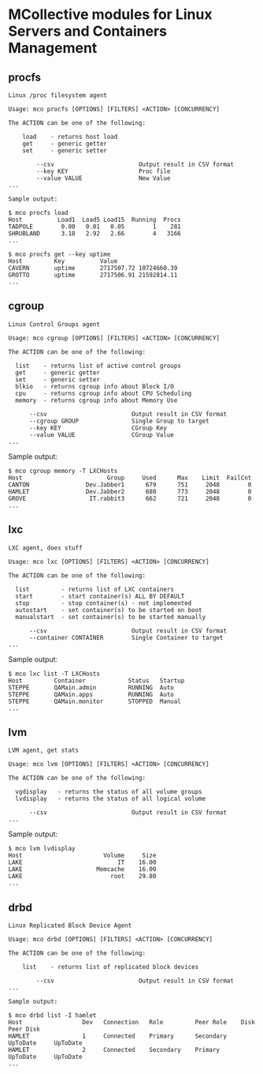 MCollective modules for Linux Servers and Containers Management
===============================================================

procfs
------

    Linux /proc filesystem agent
    
    Usage: mco procfs [OPTIONS] [FILTERS] <ACTION> [CONCURRENCY]
    
    The ACTION can be one of the following:
    
        load    - returns host load
        get     - generic getter
        set     - generic setter
    
            --csv                        Output result in CSV format
            --key KEY                    Proc file
            --value VALUE                New Value
    ...
    
    Sample output:
    
    $ mco procfs load
    Host          Load1  Load5 Load15  Running  Procs
    TADPOLE        0.00   0.01   0.05        1    281
    SHRUBLAND      3.18   2.92   2.66        4   3166
    ...
    
    $ mco procfs get --key uptime
    Host         Key          Value               
    CAVERN       uptime       2717507.72 10724660.39
    GROTTO       uptime       2717506.91 21592814.11
    ...


cgroup
------

    Linux Control Groups agent
    
    Usage: mco cgroup [OPTIONS] [FILTERS] <ACTION> [CONCURRENCY]
    
    The ACTION can be one of the following:
    
      list    - returns list of active control groups
      get     - generic getter
      set     - generic setter
      blkio   - returns cgroup info about Block I/O
      cpu     - returns cgroup info about CPU Scheduling
      memory  - returns cgroup info about Memory Use
    
          --csv                        Output result in CSV format
          --cgroup GROUP               Single Group to target
          --key KEY                    CGroup Key
          --value VALUE                CGroup Value
    ...

Sample output:

    $ mco cgroup memory -T LXCHosts
    Host                        Group     Used      Max    Limit  FailCnt
    CANTON                Dev.Jabber1      679      751     2048        0
    HAMLET                Dev.Jabber2      680      773     2048        0
    GROVE                  IT.rabbit3      662      721     2048        0
    ...


lxc
---

    LXC agent, does stuff
    
    Usage: mco lxc [OPTIONS] [FILTERS] <ACTION> [CONCURRENCY]
    
    The ACTION can be one of the following:
    
      list         - returns list of LXC containers
      start        - start container(s) ALL BY DEFAULT
      stop         - stop container(s) - not implemented
      autostart    - set container(s) to be started on boot
      manualstart  - set container(s) to be started manually
    
          --csv                        Output result in CSV format
          --container CONTAINER        Single Container to target
    ...

Sample output:

    $ mco lxc list -T LXCHosts
    Host         Container            Status   Startup
    STEPPE       QAMain.admin         RUNNING  Auto
    STEPPE       QAMain.apps          RUNNING  Auto
    STEPPE       QAMain.monitor       STOPPED  Manual
    ...


lvm
---

    LVM agent, get stats
    
    Usage: mco lvm [OPTIONS] [FILTERS] <ACTION> [CONCURRENCY]
    
    The ACTION can be one of the following:
    
      vgdisplay   - returns the status of all volume groups 
      lvdisplay   - returns the status of all logical volume
    
          --csv                        Output result in CSV format
    ...

Sample output:

    $ mco lvm lvdisplay
    Host                       Volume     Size
    LAKE                           IT    16.00
    LAKE                     Memcache    16.00
    LAKE                         root    29.80
    ...


drbd
----

    Linux Replicated Block Device Agent
    
    Usage: mco drbd [OPTIONS] [FILTERS] <ACTION> [CONCURRENCY]
    
    The ACTION can be one of the following:
    
        list    - returns list of replicated block devices
    
            --csv                        Output result in CSV format
    ...
    
    Sample output:
    
    $ mco drbd list -I hamlet
    Host                 Dev   Connection   Role         Peer Role    Disk         Peer Disk   
    HAMLET               1     Connected    Primary      Secondary    UpToDate     UpToDate    
    HAMLET               2     Connected    Secondary    Primary      UpToDate     UpToDate    
    ...

